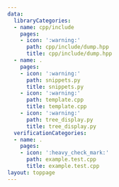 ```yaml
---
data:
  libraryCategories:
  - name: cpp/include
    pages:
    - icon: ':warning:'
      path: cpp/include/dump.hpp
      title: cpp/include/dump.hpp
  - name: .
    pages:
    - icon: ':warning:'
      path: snippets.py
      title: snippets.py
    - icon: ':warning:'
      path: template.cpp
      title: template.cpp
    - icon: ':warning:'
      path: tree_display.py
      title: tree_display.py
  verificationCategories:
  - name: .
    pages:
    - icon: ':heavy_check_mark:'
      path: example.test.cpp
      title: example.test.cpp
layout: toppage
---
```

